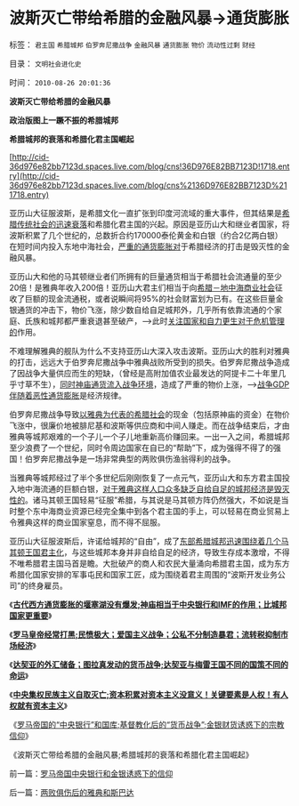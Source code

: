 # 波斯灭亡带给希腊的金融风暴-&gt;通货膨胀

标签： `君主国` `希腊城邦` `伯罗奔尼撒战争` `金融风暴` `通货膨胀` `物价` `流动性过剩` `财经` 

目录： `文明社会进化史`

时间： `2010-08-26 20:01:36`

**波斯灭亡带给希腊的金融风暴**

**政治版图上一蹶不振的希腊城邦**

**希腊城邦的衰落和希腊化君主国崛起**

[http://cid-36d976e82bb7123d.spaces.live.com/blog/cns!36D976E82BB7123D!1718.entry](http://cid-36d976e82bb7123d.spaces.live.com/blog/cns%2136D976E82BB7123D%211718.entry)

亚历山大征服波斯，是希腊文化一直扩张到印度河流域的重大事件，但其结果是[希腊传统社会的迅速衰落](../../../2010/8/5/古希腊抓革命促生产；最富裕的城邦最好战.md)和希腊化君主国的兴起。原因是亚历山大和继业者国家，将波斯积累了几个世纪的，总数折合约170000泰伦黄金和白银（约合2亿两白银）在短时间内投入东地中海社会，[严重的通货膨胀对](../../../2010/2/2/经济学中的通胀定义不同.md)于希腊经济的打击是毁灭性的金融风暴。

亚历山大和他的马其顿继业者们所拥有的巨量通货相当于希腊社会流通量的至少20倍！是雅典年收入200倍！亚历山大君主们相当于向[希腊－地中海商业社会](../../../2009/11/23/中印古代经济与西方地中海社会谁发达？.md)征收了巨额的现金流通税，或者说瞬间将95%的社会财富划为已有。在这些巨量金银通货的冲击下，物价飞涨，除少数自给自足城邦外，几乎所有依靠流通的个家庭、氏族和城邦都严重衰退甚至破产，—>此时[关注国家和自力更生对于危机管理的](../../../2009/1/2/印度的国家安全和自力更生.md)作用。

不难理解雅典的舰队为什么不支持亚历山大深入攻击波斯。亚历山大的胜利对雅典的打击，远远大于伯罗奔尼撒战争中雅典战败所受到的损失。伯罗奔尼撒战争造成了因战争大量供应而生的短缺，（曾经是高附加值农业最发达的阿提卡二十年里几乎寸草不生），[同时神庙通货流入战争环境](../../../2010/8/20/通货膨胀堰塞湖；神庙和中央银行.md)，造成了严重的物价上涨，—>[战争GDP伴随着恶性通货膨胀](../../../2009/12/18/为什么“大炮一响黄金万两”的战争GDP不能富国强兵.md)是经济规律。

伯罗奔尼撒战争导致[以雅典为代表的希腊社会](../../../2008/9/6/为什么统一地中海世界是罗马,不是雅典.md)的现金（包括原神庙的资金）在物价飞涨中，很廉价地被腓尼基和波斯等供应商和中间人赚走。而在战争结束后，才由雅典等城邦艰难的一个子儿一个子儿地重新高价赚回来。一出一入之间，希腊城邦至少浪费了一个世纪，同时令周边国家在自已的“帮助”下，成为强得不得了的强国！伯罗奔尼撒战争是一场非常典型的两败俱伤渔翁得利的战争。

当雅典等城邦经过了半个多世纪后刚刚恢复了一点元气，亚历山大和东方君主国投入地中海流通的巨额白银，[对于雅典这样人口众多缺乏自给自足的城邦经济是毁灭性的](../../../2010/8/5/希腊城邦的“劳动人民”就是军人.md)。诸马其顿王国轻易“征服”希腊，与其说是马其顿方阵仍然强大，不如说是当时整个东中海商业资源已经完全集中到各个君主国的手上，可以轻易在商业贸易上令雅典这样的商业国家窒息，而不得不屈服。

亚历山大征服波斯后，许诺给城邦的“自由”，成了[东部希腊城邦迅速围绕着几个马其顿王国君主化](../../../2010/5/26/东方大帝国为什么很容易被少数外族征服？.md)，与这些城邦本身并非自给自足的经济，导致生存成本激增，不得不唯希腊君主国马首是瞻。大批破产的商人和农民大量涌向希腊君主国，成为东方希腊化国家安排的军事屯民和国家工匠，成为围绕着君主周围的“波斯开发业务公司”的终身雇员。

《[**古代西方通货膨胀的堰塞湖没有爆发;神庙相当于中央银行和IMF的作用；比城邦国家更重要**](../../../2010/8/20/通货膨胀堰塞湖；神庙和中央银行.md)》

《[**罗马皇帝经常打黑;民愤极大；爱国主义战争；公私不分制造暴君；流转税抑制市场经济**](../../../2010/8/25/公私不分是制造暴君的制度.md)》

《[**达契亚的外汇储备；图拉真发动的货币战争;达契亚与梅雷王国不同的国策不同的命运**](../../../2010/8/25/图拉真发动的货币战争.md)》

《[**中央集权民族主义自取灭亡;资本积累对资本主义没意义！关键要素是人权！有人权就有资本主义**](../../../2010/8/25/资本积累对于资本主义是没有意义的.md)》

《[罗马帝国的“中央银行”和国库;基督教化后的“货币战争”;金银财货诱惑下的宗教信仰](../../../2010/8/26/罗马帝国中央银行和金银诱惑下的信仰.md)》

《波斯灭亡带给希腊的金融风暴;希腊城邦的衰落和希腊化君主国崛起》



前一篇：[罗马帝国中央银行和金银诱惑下的信仰](../../../2010/8/26/罗马帝国中央银行和金银诱惑下的信仰.md)

后一篇：[两败俱伤后的雅典和斯巴达](../../../2010/8/26/两败俱伤后的雅典和斯巴达.md)